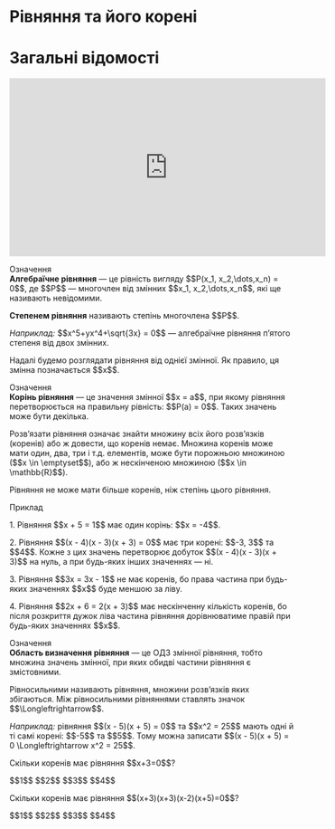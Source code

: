 # Рівняння та його корені
# Загальні відомості

<div class="fluidMedia">
<iframe align="center" width="560" height="315" src="https://www.youtube.com/embed/KzcT4I1pgIM" frameborder="0" allowfullscreen></iframe>
</div>
<div class="popup">
</div>

<p><div class="space">
<div class="eoz-wrap">
<span class="eoz">Означення</span>
<div class="eoz-text">
<b>Алгебраїчне рівняння</b> — це рівність вигляду $$P(x_1, x_2,\dots,x_n) = 0$$, де $$P$$ — многочлен від змінних $$x_1, x_2,\dots,x_n$$, які ще називають невідомими.
</div>
</div>
</div>
</p>

<p><b>Степенем рівняння</b> називають степінь многочлена $$P$$.</p>
<div class="space"></div>
<p><i>Наприклад:</i> $$x^5+yx^4+\sqrt{3x} = 0$$ — алгебраїчне рівняння п’ятого степеня від двох змінних.</p>
<div class="space"></div>
<p>Надалі будемо розглядати рівняння від однієї змінної. Як правило, ця змінна позначається $$x$$.</p>

<div class="space">
<div class="eoz-wrap">
<span class="eoz">Означення</span>
<div class="eoz-text">
<b>Корінь рівняння</b> — це значення змінної $$x = a$$, при якому рівняння перетворюється на правильну рівність: $$P(a) = 0$$. Таких значень може бути декілька.
</div>
</div>
</div>

<p>Розв’язати рівняння означає знайти множину всіх його розв’язків (коренів) або ж довести, що коренів немає. Множина коренів може мати один, два, три і т.д. елементів, може бути порожньою множиною ($$x \in \emptyset$$), або ж нескінченою множиною ($$x \in \mathbb{R}$$).</p>

<p>Рівняння не може мати більше коренів, ніж степінь цього рівняння.</p>

<div class="space">
<div class="task-wrap">
<span class="task">Приклад</span>
<div class="task-text">
<p>1. Рівняння $$x + 5 = 1$$ має один корінь: $$x = -4$$.</p>
<p>2. Рівняння $$(x - 4)(x - 3)(x + 3) = 0$$ має три корені: $$-3, 3$$ та $$4$$. Кожне з цих значень перетворює добуток $$(x - 4)(x - 3)(x + 3)$$ на нуль, а при будь-яких інших значеннях — ні.</p>
<p>3. Рівняння $$3x = 3x - 1$$ не має коренів, бо права частина при будь-яких значеннях $$x$$ буде меншою за ліву.</p>
<p>4. Рівняння $$2x + 6 = 2(x + 3)$$ має нескінченну кількість коренів, бо після розкриття дужок ліва частина рівняння дорівнюватиме правій при будь-яких значеннях $$x$$.</p>
</div>
</div>
</div>

<div class="space">
<div class="eoz-wrap">
<span class="eoz">Означення</span>
<div class="eoz-text">
<b>Область визначення рівняння</b> — це ОДЗ змінної рівняння, тобто множина значень змінної, при яких обидві частини рівняння є змістовними.
</div>
</div>
</div>

<p>Рівносильними називають рівняння, множини розв’язків яких збігаються. Між рівносильними рівняннями ставлять значок $$\Longleftrightarrow$$.</p>
<div class="space"></div>
<p><i>Наприклад:</i> рівняння $$(x - 5)(x + 5) = 0$$ та $$x^2 = 25$$ мають одні й ті самі корені: $$-5$$ та $$5$$. Тому можна записати $$(x - 5)(x + 5) = 0 \Longleftrightarrow x^2 = 25$$.</p>

<quiz correctLabel="correct" incorrectLabel="incorrect" checkLabel="check">
    <question text="">
        <p>Скільки коренів має рівняння $$x+3=0$$?</p>
        <answer correct>$$1$$</answer>
        <answer>$$2$$</answer>
        <answer>$$3$$</answer>
        <answer>$$4$$</answer>
        </question>
    <question text="">
    <p>Скільки коренів має рівняння $$(x+3)(x+3)(x-2)(x+5)=0$$?</p>
        <answer>$$1$$</answer>
        <answer>$$2$$</answer>
        <answer correct>$$3$$</answer>
        <answer>$$4$$</answer>
        </question>
</quiz>
